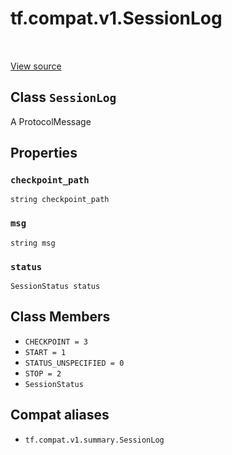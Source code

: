 <div itemscope itemtype="http://developers.google.com/ReferenceObject">
<meta itemprop="name" content="tf.compat.v1.SessionLog" />
<meta itemprop="path" content="Stable" />
<meta itemprop="property" content="checkpoint_path"/>
<meta itemprop="property" content="msg"/>
<meta itemprop="property" content="status"/>
<meta itemprop="property" content="CHECKPOINT"/>
<meta itemprop="property" content="START"/>
<meta itemprop="property" content="STATUS_UNSPECIFIED"/>
<meta itemprop="property" content="STOP"/>
<meta itemprop="property" content="SessionStatus"/>
</div>

# tf.compat.v1.SessionLog

<!-- Insert buttons and diff -->

<table class="tfo-notebook-buttons tfo-api" align="left">
</table>

<a target="_blank" href="/code/stable/tensorflow/core/util/event.proto">View source</a>



## Class `SessionLog`

A ProtocolMessage



<!-- Placeholder for "Used in" -->


## Properties

<h3 id="checkpoint_path"><code>checkpoint_path</code></h3>

`string checkpoint_path`


<h3 id="msg"><code>msg</code></h3>

`string msg`


<h3 id="status"><code>status</code></h3>

`SessionStatus status`




## Class Members

* `CHECKPOINT = 3` <a id="CHECKPOINT"></a>
* `START = 1` <a id="START"></a>
* `STATUS_UNSPECIFIED = 0` <a id="STATUS_UNSPECIFIED"></a>
* `STOP = 2` <a id="STOP"></a>
* `SessionStatus` <a id="SessionStatus"></a>


## Compat aliases

* `tf.compat.v1.summary.SessionLog`

